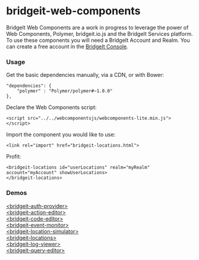 bridgeit-web-components
============

BridgeIt Web Components are a work in progress to leverage the power of Web Components, Polymer, bridgeit.io.js and the BridgeIt Services platform. To use these components you will need a BridgeIt Account and Realm. You can create a free account in the [BridgeIt Console](http://dev.bridgeit.io/console).

### Usage

Get the basic dependencies manually, via a CDN, or with Bower: 

```
"dependencies": {
	"polymer" : "Polymer/polymer#~1.0.0"
},
```

Declare the Web Components script:

```
<script src="../../webcomponentsjs/webcomponents-lite.min.js"></script>
```

Import the component you would like to use:

```
<link rel="import" href="bridgeit-locations.html">
```

Profit:

```
<bridgeit-locations id="userLocations" realm="myRealm" account="myAccount" showUserLocations>
</bridgeit-locations>
```

### Demos

[&lt;bridgeit-auth-provider&gt;](http://bridgeit.github.io/bridgeit-web-components/components/bridgeit-auth-provider/bridgeit-auth-provider/)  
[&lt;bridgeit-action-editor&gt;](http://bridgeit.github.io/bridgeit-web-components/components/bridgeit-web-components/bridgeit-action-editor/)  
[&lt;bridgeit-code-editor&gt;](http://bridgeit.github.io/bridgeit-web-components/components/bridgeit-web-components/bridgeit-code-editor/)  
[&lt;bridgeit-event-monitor&gt;](http://bridgeit.github.io/bridgeit-web-components/components/bridgeit-web-components/bridgeit-event-monitor/)  
[&lt;bridgeit-location-simulator&gt;](http://bridgeit.github.io/bridgeit-web-components/components/bridgeit-web-components/bridgeit-location-simulator/)  
[&lt;bridgeit-locations&gt;](http://bridgeit.github.io/bridgeit-web-components/components/bridgeit-web-components/bridgeit-locations/)  
[&lt;bridgeit-log-viewer&gt;](http://bridgeit.github.io/bridgeit-web-components/components/bridgeit-web-components/bridgeit-log-viewer/)  
[&lt;bridgeit-query-editor&gt;](http://bridgeit.github.io/bridgeit-web-components/components/bridgeit-web-components/bridgeit-query-editor/)  
